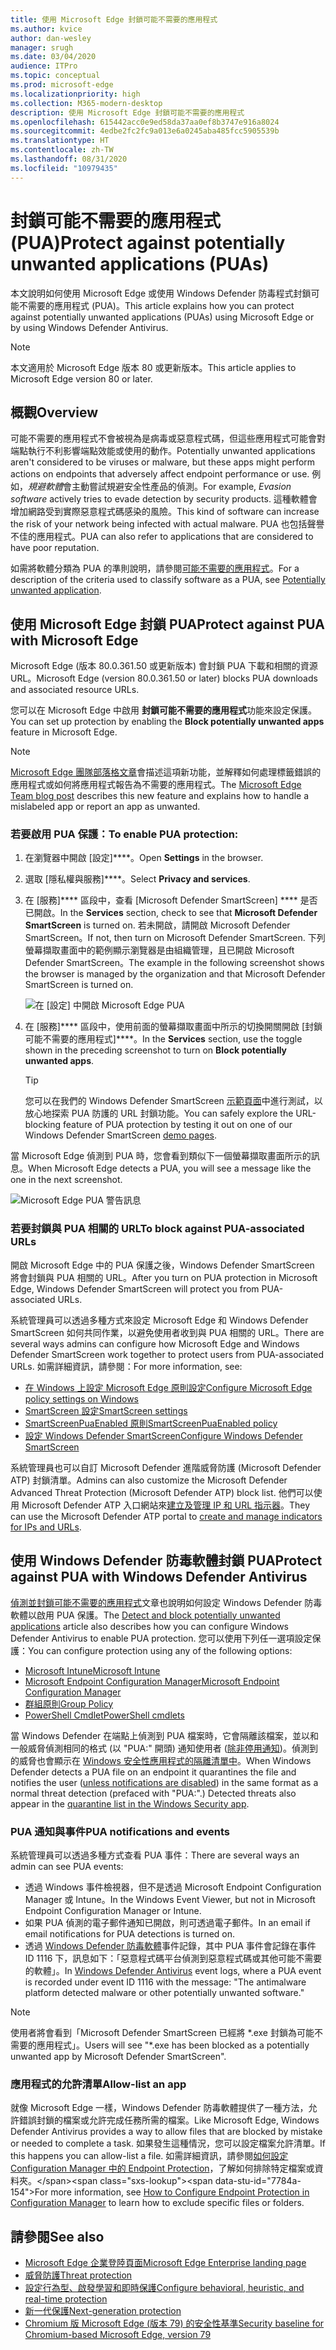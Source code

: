 ```yaml
---
title: 使用 Microsoft Edge 封鎖可能不需要的應用程式
ms.author: kvice
author: dan-wesley
manager: srugh
ms.date: 03/04/2020
audience: ITPro
ms.topic: conceptual
ms.prod: microsoft-edge
ms.localizationpriority: high
ms.collection: M365-modern-desktop
description: 使用 Microsoft Edge 封鎖可能不需要的應用程式
ms.openlocfilehash: 615442acc0e9ed58da37aa0ef8b3747e916a8024
ms.sourcegitcommit: 4edbe2fc2fc9a013e6a0245aba485fcc5905539b
ms.translationtype: HT
ms.contentlocale: zh-TW
ms.lasthandoff: 08/31/2020
ms.locfileid: "10979435"
---
```

# <span data-ttu-id="7784a-103">封鎖可能不需要的應用程式 (PUA)</span><span class="sxs-lookup"><span data-stu-id="7784a-103">Protect against potentially unwanted applications (PUAs)</span></span>

<span data-ttu-id="7784a-104">本文說明如何使用 Microsoft Edge 或使用 Windows Defender 防毒程式封鎖可能不需要的應用程式 (PUA)。</span><span class="sxs-lookup"><span data-stu-id="7784a-104">This article explains how you can protect against potentially unwanted applications (PUAs) using Microsoft Edge or by using Windows Defender Antivirus.</span></span>

> [!NOTE]
> <span data-ttu-id="7784a-105">本文適用於 Microsoft Edge 版本 80 或更新版本。</span><span class="sxs-lookup"><span data-stu-id="7784a-105">This article applies to Microsoft Edge version 80 or later.</span></span>

## <span data-ttu-id="7784a-106">概觀</span><span class="sxs-lookup"><span data-stu-id="7784a-106">Overview</span></span>

<span data-ttu-id="7784a-107">可能不需要的應用程式不會被視為是病毒或惡意程式碼，但這些應用程式可能會對端點執行不利影響端點效能或使用的動作。</span><span class="sxs-lookup"><span data-stu-id="7784a-107">Potentially unwanted applications aren't considered to be viruses or malware, but these apps might perform actions on endpoints that adversely affect endpoint performance or use.</span></span> <span data-ttu-id="7784a-108">例如，*規避軟體*會主動嘗試規避安全性產品的偵測。</span><span class="sxs-lookup"><span data-stu-id="7784a-108">For example, *Evasion software* actively tries to evade detection by security products.</span></span> <span data-ttu-id="7784a-109">這種軟體會增加網路受到實際惡意程式碼感染的風險。</span><span class="sxs-lookup"><span data-stu-id="7784a-109">This kind of software can increase the risk of your network being infected with actual malware.</span></span> <span data-ttu-id="7784a-110">PUA 也包括聲譽不佳的應用程式。</span><span class="sxs-lookup"><span data-stu-id="7784a-110">PUA can also refer to applications that are considered to have poor reputation.</span></span>

<span data-ttu-id="7784a-111">如需將軟體分類為 PUA 的準則說明，請參閱[可能不需要的應用程式](https://docs.microsoft.com/windows/security/threat-protection/intelligence/criteria#potentially-unwanted-application-pua)。</span><span class="sxs-lookup"><span data-stu-id="7784a-111">For a description of the criteria used to classify software as a PUA, see [Potentially unwanted application](https://docs.microsoft.com/windows/security/threat-protection/intelligence/criteria#potentially-unwanted-application-pua).</span></span>

## <span data-ttu-id="7784a-112">使用 Microsoft Edge 封鎖 PUA</span><span class="sxs-lookup"><span data-stu-id="7784a-112">Protect against PUA with Microsoft Edge</span></span>

<span data-ttu-id="7784a-113">Microsoft Edge (版本 80.0.361.50 或更新版本) 會封鎖 PUA 下載和相關的資源 URL。</span><span class="sxs-lookup"><span data-stu-id="7784a-113">Microsoft Edge (version 80.0.361.50 or later) blocks PUA downloads and associated resource URLs.</span></span>

<span data-ttu-id="7784a-114">您可以在 Microsoft Edge 中啟用 **封鎖可能不需要的應用程式**功能來設定保護。</span><span class="sxs-lookup"><span data-stu-id="7784a-114">You can set up protection by enabling the **Block potentially unwanted apps** feature in Microsoft Edge.</span></span>

> [!NOTE]
> <span data-ttu-id="7784a-115">[Microsoft Edge 團隊部落格文章](https://blogs.windows.com/msedgedev/2020/02/27/protecting-users-potentially-unwanted-apps/)會描述這項新功能，並解釋如何處理標籤錯誤的應用程式或如何將應用程式報告為不需要的應用程式。</span><span class="sxs-lookup"><span data-stu-id="7784a-115">The [Microsoft Edge Team blog post](https://blogs.windows.com/msedgedev/2020/02/27/protecting-users-potentially-unwanted-apps/) describes this new feature and explains how to handle a mislabeled app or report an app as unwanted.</span></span>

### <span data-ttu-id="7784a-116">若要啟用 PUA 保護：</span><span class="sxs-lookup"><span data-stu-id="7784a-116">To enable PUA protection:</span></span>

1. <span data-ttu-id="7784a-117">在瀏覽器中開啟 [設定]\*\*\*\*。</span><span class="sxs-lookup"><span data-stu-id="7784a-117">Open **Settings** in the browser.</span></span>
2. <span data-ttu-id="7784a-118">選取 [隱私權與服務]\*\*\*\*。</span><span class="sxs-lookup"><span data-stu-id="7784a-118">Select **Privacy and services**.</span></span>
3. <span data-ttu-id="7784a-119">在 [服務]\*\*\*\* 區段中，查看 [Microsoft Defender SmartScreen] \*\*\*\* 是否已開啟。</span><span class="sxs-lookup"><span data-stu-id="7784a-119">In the **Services** section, check to see that **Microsoft Defender SmartScreen** is turned on.</span></span> <span data-ttu-id="7784a-120">若未開啟，請開啟 Microsoft Defender SmartScreen。</span><span class="sxs-lookup"><span data-stu-id="7784a-120">If not, then turn on Microsoft Defender SmartScreen.</span></span> <span data-ttu-id="7784a-121">下列螢幕擷取畫面中的範例顯示瀏覽器是由組織管理，且已開啟 Microsoft Defender SmartScreen。</span><span class="sxs-lookup"><span data-stu-id="7784a-121">The example in the following screenshot shows the browser is managed by the organization and that Microsoft Defender SmartScreen is turned on.</span></span>

   ![在 [設定] 中開啟 Microsoft Edge PUA](./media/microsoft-edge-potentially-unwanted-apps/security-pua-setup.png)

4. <span data-ttu-id="7784a-123">在 [服務]\*\*\*\* 區段中，使用前面的螢幕擷取畫面中所示的切換開關開啟 [封鎖可能不需要的應用程式]\*\*\*\*。</span><span class="sxs-lookup"><span data-stu-id="7784a-123">In the **Services** section, use the toggle shown in the preceding screenshot to turn on **Block potentially unwanted apps**.</span></span>

   > [!TIP]
   > <span data-ttu-id="7784a-124">您可以在我們的 Windows Defender SmartScreen [示範頁面](https://demo.smartscreen.msft.net/)中進行測試，以放心地探索 PUA 防護的 URL 封鎖功能。</span><span class="sxs-lookup"><span data-stu-id="7784a-124">You can safely explore the URL-blocking feature of PUA protection by testing it out on one of our Windows Defender SmartScreen [demo pages](https://demo.smartscreen.msft.net/).</span></span>

<span data-ttu-id="7784a-125">當 Microsoft Edge 偵測到 PUA 時，您會看到類似下一個螢幕擷取畫面所示的訊息。</span><span class="sxs-lookup"><span data-stu-id="7784a-125">When Microsoft Edge detects a PUA, you will see a message like the one in the next screenshot.</span></span>

   ![Microsoft Edge PUA 警告訊息](./media/microsoft-edge-potentially-unwanted-apps/security-pua-msg.png)

### <span data-ttu-id="7784a-127">若要封鎖與 PUA 相關的 URL</span><span class="sxs-lookup"><span data-stu-id="7784a-127">To block against PUA-associated URLs</span></span>

<span data-ttu-id="7784a-128">開啟 Microsoft Edge 中的 PUA 保護之後，Windows Defender SmartScreen 將會封鎖與 PUA 相關的 URL。</span><span class="sxs-lookup"><span data-stu-id="7784a-128">After you turn on PUA protection in Microsoft Edge, Windows Defender SmartScreen will protect you from PUA-associated URLs.</span></span>

<span data-ttu-id="7784a-129">系統管理員可以透過多種方式來設定 Microsoft Edge 和 Windows Defender SmartScreen 如何共同作業，以避免使用者收到與 PUA 相關的 URL。</span><span class="sxs-lookup"><span data-stu-id="7784a-129">There are several ways admins can configure how Microsoft Edge and Windows Defender SmartScreen work together to protect users from PUA-associated URLs.</span></span> <span data-ttu-id="7784a-130">如需詳細資訊，請參閱：</span><span class="sxs-lookup"><span data-stu-id="7784a-130">For more information, see:</span></span>

- [<span data-ttu-id="7784a-131">在 Windows 上設定 Microsoft Edge 原則設定</span><span class="sxs-lookup"><span data-stu-id="7784a-131">Configure Microsoft Edge policy settings on Windows</span></span>](https://docs.microsoft.com/DeployEdge/configure-microsoft-edge)
- [<span data-ttu-id="7784a-132">SmartScreen 設定</span><span class="sxs-lookup"><span data-stu-id="7784a-132">SmartScreen settings</span></span>](https://docs.microsoft.com/DeployEdge/microsoft-edge-policies#smartscreen-settings)
- [<span data-ttu-id="7784a-133">SmartScreenPuaEnabled 原則</span><span class="sxs-lookup"><span data-stu-id="7784a-133">SmartScreenPuaEnabled policy</span></span>](https://docs.microsoft.com/DeployEdge/microsoft-edge-policies#smartscreenpuaenabled)
- [<span data-ttu-id="7784a-134">設定 Windows Defender SmartScreen</span><span class="sxs-lookup"><span data-stu-id="7784a-134">Configure Windows Defender SmartScreen</span></span>](https://docs.microsoft.com/microsoft-edge/deploy/available-policies?source=docs#configure-windows-defender-smartscreen)

<span data-ttu-id="7784a-135">系統管理員也可以自訂 Microsoft Defender 進階威脅防護 (Microsoft Defender ATP) 封鎖清單。</span><span class="sxs-lookup"><span data-stu-id="7784a-135">Admins can also customize the Microsoft Defender Advanced Threat Protection (Microsoft Defender ATP) block list.</span></span> <span data-ttu-id="7784a-136">他們可以使用 Microsoft Defender ATP 入口網站來[建立及管理 IP 和 URL 指示器](https://docs.microsoft.com/windows/security/threat-protection/microsoft-defender-atp/manage-indicators#create-indicators-for-ips-and-urlsdomains-preview)。</span><span class="sxs-lookup"><span data-stu-id="7784a-136">They can use the Microsoft Defender ATP portal to [create and manage indicators for IPs and URLs](https://docs.microsoft.com/windows/security/threat-protection/microsoft-defender-atp/manage-indicators#create-indicators-for-ips-and-urlsdomains-preview).</span></span>

## <span data-ttu-id="7784a-137">使用 Windows Defender 防毒軟體封鎖 PUA</span><span class="sxs-lookup"><span data-stu-id="7784a-137">Protect against PUA with Windows Defender Antivirus</span></span>

<span data-ttu-id="7784a-138">[偵測並封鎖可能不需要的應用程式](https://docs.microsoft.com/windows/security/threat-protection/windows-defender-antivirus/detect-block-potentially-unwanted-apps-windows-defender-antivirus#windows-defender-antivirus)文章也說明如何設定 Windows Defender 防毒軟體以啟用 PUA 保護。</span><span class="sxs-lookup"><span data-stu-id="7784a-138">The [Detect and block potentially unwanted applications](https://docs.microsoft.com/windows/security/threat-protection/windows-defender-antivirus/detect-block-potentially-unwanted-apps-windows-defender-antivirus#windows-defender-antivirus) article also describes how you can configure Windows Defender Antivirus to enable PUA protection.</span></span> <span data-ttu-id="7784a-139">您可以使用下列任一選項設定保護：</span><span class="sxs-lookup"><span data-stu-id="7784a-139">You can configure protection using any of the following options:</span></span>

- [<span data-ttu-id="7784a-140">Microsoft Intune</span><span class="sxs-lookup"><span data-stu-id="7784a-140">Microsoft Intune</span></span>](https://docs.microsoft.com/windows/security/threat-protection/windows-defender-antivirus/detect-block-potentially-unwanted-apps-windows-defender-antivirus#use-intune-to-configure-pua-protection)
- [<span data-ttu-id="7784a-141">Microsoft Endpoint Configuration Manager</span><span class="sxs-lookup"><span data-stu-id="7784a-141">Microsoft Endpoint Configuration Manager</span></span>](https://docs.microsoft.com/windows/security/threat-protection/windows-defender-antivirus/detect-block-potentially-unwanted-apps-windows-defender-antivirus#use-configuration-manager-to-configure-pua-protection)
- [<span data-ttu-id="7784a-142">群組原則</span><span class="sxs-lookup"><span data-stu-id="7784a-142">Group Policy</span></span>](https://docs.microsoft.com/windows/security/threat-protection/windows-defender-antivirus/detect-block-potentially-unwanted-apps-windows-defender-antivirus#use-group-policy-to-configure-pua-protection)
- [<span data-ttu-id="7784a-143">PowerShell Cmdlet</span><span class="sxs-lookup"><span data-stu-id="7784a-143">PowerShell cmdlets</span></span>](https://docs.microsoft.com/windows/security/threat-protection/windows-defender-antivirus/detect-block-potentially-unwanted-apps-windows-defender-antivirus#use-powershell-cmdlets-to-configure-pua-protection)

<span data-ttu-id="7784a-144">當 Windows Defender 在端點上偵測到 PUA 檔案時，它會隔離該檔案，並以和一般威脅偵測相同的格式 (以 "PUA:" 開頭) 通知使用者 ([除非停用通知](https://docs.microsoft.com/windows/security/threat-protection/windows-defender-antivirus/configure-notifications-windows-defender-antivirus))。偵測到的威脅也會顯示在 [Windows 安全性應用程式的隔離清單中](https://docs.microsoft.com/windows/security/threat-protection/windows-defender-antivirus/windows-defender-security-center-antivirus#detection-history)。</span><span class="sxs-lookup"><span data-stu-id="7784a-144">When Windows Defender detects a PUA file on an endpoint it quarantines the file and notifies the user ([unless notifications are disabled](https://docs.microsoft.com/windows/security/threat-protection/windows-defender-antivirus/configure-notifications-windows-defender-antivirus)) in the same format as a normal threat detection (prefaced with "PUA:".) Detected threats also appear in the [quarantine list in the Windows Security app](https://docs.microsoft.com/windows/security/threat-protection/windows-defender-antivirus/windows-defender-security-center-antivirus#detection-history).</span></span>

### <span data-ttu-id="7784a-145">PUA 通知與事件</span><span class="sxs-lookup"><span data-stu-id="7784a-145">PUA notifications and events</span></span>

<span data-ttu-id="7784a-146">系統管理員可以透過多種方式查看 PUA 事件：</span><span class="sxs-lookup"><span data-stu-id="7784a-146">There are several ways an admin can see PUA events:</span></span>

- <span data-ttu-id="7784a-147">透過 Windows 事件檢視器，但不是透過 Microsoft Endpoint Configuration Manager 或 Intune。</span><span class="sxs-lookup"><span data-stu-id="7784a-147">In the Windows Event Viewer, but not in Microsoft Endpoint Configuration Manager or Intune.</span></span>
- <span data-ttu-id="7784a-148">如果 PUA 偵測的電子郵件通知已開啟，則可透過電子郵件。</span><span class="sxs-lookup"><span data-stu-id="7784a-148">In an email if email notifications for PUA detections is turned on.</span></span>
- <span data-ttu-id="7784a-149">透過 [Windows Defender 防毒軟體](https://docs.microsoft.com/windows/security/threat-protection/windows-defender-antivirus/troubleshoot-windows-defender-antivirus)事件記錄，其中 PUA 事件會記錄在事件 ID 1116 下，訊息如下：「惡意程式碼平台偵測到惡意程式碼或其他可能不需要的軟體」。</span><span class="sxs-lookup"><span data-stu-id="7784a-149">In [Windows Defender Antivirus](https://docs.microsoft.com/windows/security/threat-protection/windows-defender-antivirus/troubleshoot-windows-defender-antivirus) event logs, where a PUA event is recorded under event ID 1116 with the message: "The antimalware platform detected malware or other potentially unwanted software."</span></span>

> [!NOTE]
> <span data-ttu-id="7784a-150">使用者將會看到「Microsoft Defender SmartScreen 已經將 \*.exe 封鎖為可能不需要的應用程式」。</span><span class="sxs-lookup"><span data-stu-id="7784a-150">Users will see "\*.exe has been blocked as a potentially unwanted app by Microsoft Defender SmartScreen".</span></span>

### <span data-ttu-id="7784a-151">應用程式的允許清單</span><span class="sxs-lookup"><span data-stu-id="7784a-151">Allow-list an app</span></span>

<span data-ttu-id="7784a-152">就像 Microsoft Edge 一樣，Windows Defender 防毒軟體提供了一種方法，允許錯誤封鎖的檔案或允許完成任務所需的檔案。</span><span class="sxs-lookup"><span data-stu-id="7784a-152">Like Microsoft Edge, Windows Defender Antivirus provides a way to allow files that are blocked by mistake or needed to complete a task.</span></span> <span data-ttu-id="7784a-153">如果發生這種情況，您可以設定檔案允許清單。</span><span class="sxs-lookup"><span data-stu-id="7784a-153">If this happens you can allow-list a file.</span></span> <span data-ttu-id="7784a-154">如需詳細資訊，請參閱[如何設定 Configuration Manager 中的 Endpoint Protection](https://docs.microsoft.com/previous-versions/system-center/system-center-2012-R2/hh508770(v=technet.10)#to-exclude-specific-files-or-folders)，了解如何排除特定檔案或資料夾。</span><span class="sxs-lookup"><span data-stu-id="7784a-154">For more information, see [How to Configure Endpoint Protection in Configuration Manager](https://docs.microsoft.com/previous-versions/system-center/system-center-2012-R2/hh508770(v=technet.10)#to-exclude-specific-files-or-folders) to learn how to exclude specific files or folders.</span></span>

## <span data-ttu-id="7784a-155">請參閱</span><span class="sxs-lookup"><span data-stu-id="7784a-155">See also</span></span>

- [<span data-ttu-id="7784a-156">Microsoft Edge 企業登陸頁面</span><span class="sxs-lookup"><span data-stu-id="7784a-156">Microsoft Edge Enterprise landing page</span></span>](https://aka.ms/EdgeEnterprise)
- [<span data-ttu-id="7784a-157">威脅防護</span><span class="sxs-lookup"><span data-stu-id="7784a-157">Threat protection</span></span>](https://docs.microsoft.com/windows/security/threat-protection/index)
- [<span data-ttu-id="7784a-158">設定行為型、啟發學習和即時保護</span><span class="sxs-lookup"><span data-stu-id="7784a-158">Configure behavioral, heuristic, and real-time protection</span></span>](https://docs.microsoft.com/windows/security/threat-protection/windows-defender-antivirus/configure-protection-features-windows-defender-antivirus)
- [<span data-ttu-id="7784a-159">新一代保護</span><span class="sxs-lookup"><span data-stu-id="7784a-159">Next-generation protection</span></span>](https://docs.microsoft.com/windows/security/threat-protection/windows-defender-antivirus/windows-defender-antivirus-in-windows-10)
- [<span data-ttu-id="7784a-160">Chromium 版 Microsoft Edge (版本 79) 的安全性基準</span><span class="sxs-lookup"><span data-stu-id="7784a-160">Security baseline for Chromium-based Microsoft Edge, version 79</span></span>](https://techcommunity.microsoft.com/t5/microsoft-security-baselines/security-baseline-final-for-chromium-based-microsoft-edge/ba-p/1111863)
